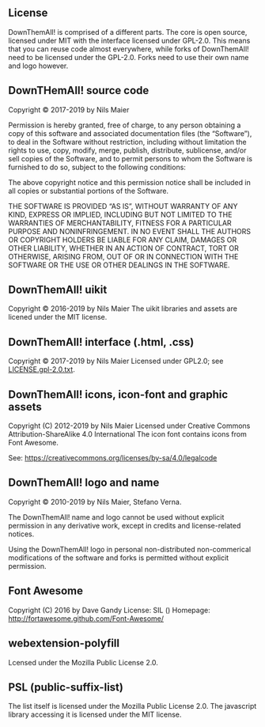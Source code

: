 ## License

DownThemAll! is comprised of a different parts.
The core is open source, licensed under MIT with the interface licensed under GPL-2.0.
This means that you can reuse code almost everywhere, while forks of DownThemAll! need
to be licensed under the GPL-2.0. Forks need to use their own name and logo however.

## DownTHemAll! source code

Copyright © 2017-2019 by Nils Maier

Permission is hereby granted, free of charge, to any person obtaining a copy
of this software and associated documentation files (the “Software”), to deal
in the Software without restriction, including without limitation the rights
to use, copy, modify, merge, publish, distribute, sublicense, and/or sell
copies of the Software, and to permit persons to whom the Software is
furnished to do so, subject to the following conditions:

The above copyright notice and this permission notice shall be included in
all copies or substantial portions of the Software.

THE SOFTWARE IS PROVIDED “AS IS”, WITHOUT WARRANTY OF ANY KIND, EXPRESS OR
IMPLIED, INCLUDING BUT NOT LIMITED TO THE WARRANTIES OF MERCHANTABILITY,
FITNESS FOR A PARTICULAR PURPOSE AND NONINFRINGEMENT. IN NO EVENT SHALL THE
AUTHORS OR COPYRIGHT HOLDERS BE LIABLE FOR ANY CLAIM, DAMAGES OR OTHER
LIABILITY, WHETHER IN AN ACTION OF CONTRACT, TORT OR OTHERWISE, ARISING FROM,
OUT OF OR IN CONNECTION WITH THE SOFTWARE OR THE USE OR OTHER DEALINGS IN
THE SOFTWARE.

## DownThemAll! uikit

Copyright © 2016-2019 by Nils Maier
The uikit libraries and assets are licened under the MIT license.

## DownThemAll! interface (.html, .css)

Copyright © 2017-2019 by Nils Maier
Licensed under GPL2.0; see [LICENSE.gpl-2.0.txt](LICENSE.gpl-2.0.txt).


## DownThemAll! icons, icon-font and graphic assets

Copyright (C) 2012-2019 by Nils Maier
Licensed under Creative Commons Attribution-ShareAlike 4.0 International
The icon font contains icons from Font Awesome.

See: https://creativecommons.org/licenses/by-sa/4.0/legalcode


## DownThemAll! logo and name

Copyright © 2010-2019 by Nils Maier, Stefano Verna.

The DownThemAll! name and logo cannot be used without explicit permission
in any derivative work, except in credits and license-related notices.

Using the DownThemAll! logo in personal non-distributed non-commerical
modifications of the software and forks is permitted without explicit
permission.

## Font Awesome

Copyright (C) 2016 by Dave Gandy
License:   SIL ()
Homepage:  http://fortawesome.github.com/Font-Awesome/

## webextension-polyfill

Lcensed under the Mozilla Public License 2.0.

## PSL (public-suffix-list)

The list itself is licensed under the Mozilla Public License 2.0.
The javascript library accessing it is licensed under the MIT license.